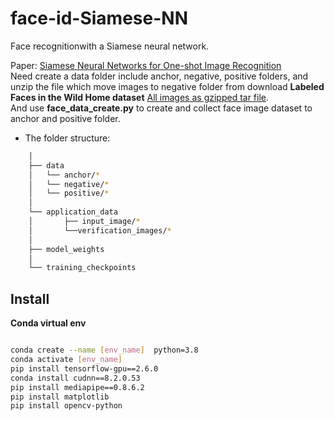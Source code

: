 # face-id-Siamese-NN
Face recognitionwith a Siamese neural network.  

Paper: [Siamese Neural Networks for One-shot Image Recognition](https://www.cs.cmu.edu/~rsalakhu/papers/oneshot1.pdf)  
Need create a data folder include anchor, negative, positive folders, and unzip the file which move images to negative folder from download **Labeled Faces in the Wild Home dataset** [All images as gzipped tar file](http://vis-www.cs.umass.edu/lfw/#download).  
And use **face_data_create.py** to create and collect face image dataset to anchor and positive folder.  


* The folder structure:
```bash
    │
    ├── data
    │   └── anchor/*
    │   └── negative/*
    │   └── positive/*
    │
    └── application_data
    │       ├── input_image/*   
    │       └──verification_images/*
    │
    ├── model_weights
    │
    └── training_checkpoints
```

## Install  

**Conda virtual env**  
```bash

conda create --name [env_name]  python=3.8
conda activate [env_name]
pip install tensorflow-gpu==2.6.0
conda install cudnn==8.2.0.53
pip install mediapipe==0.8.6.2
pip install matplotlib
pip install opencv-python
```
